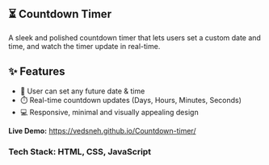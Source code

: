 ## ⏳ Countdown Timer
A sleek and polished countdown timer that lets users set a custom date and time, and watch the timer update in real-time.

## ✨ Features
- 🎯 User can set any future date & time
- ⏱️ Real-time countdown updates (Days, Hours, Minutes, Seconds)
- 💻 Responsive, minimal and visually appealing design

**Live Demo:**
 https://vedsneh.github.io/Countdown-timer/

### Tech Stack: HTML, CSS, JavaScript
